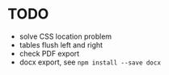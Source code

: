 # TODO

* solve CSS location problem
* tables flush left and right
* check PDF export
* docx export, see `npm install --save docx`

